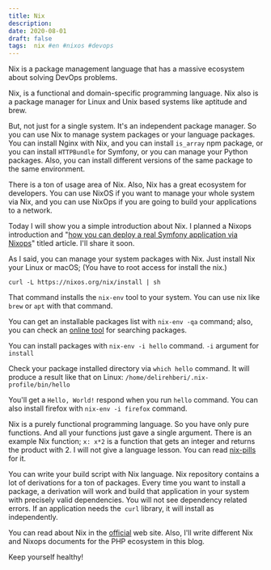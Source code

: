 ```yaml
---
title: Nix
description:
date: 2020-08-01 
draft: false
tags:  nix #en #nixos #devops
---
```



Nix is a package management language that has a massive ecosystem about solving DevOps problems.

Nix, is a functional and domain-specific programming language. Nix also is a package manager for Linux and Unix based systems like aptitude and brew.
<!--more-->
But, not just for a single system. It's an independent package manager. So you can use Nix to manage system packages or your language packages. You can install Nginx with Nix, and you can install `is_array` npm package, or you can install `HTTPBundle` for Symfony, or you can manage your Python packages. Also, you can install different versions of the same package to the same environment. 

There is a ton of usage area of Nix. Also, Nix has a great ecosystem for developers. You can use NixOS if you want to manage your whole system via Nix, and you can use NixOps if you are going to build your applications to a network.

Today I will show you a simple introduction about Nix. I planned a Nixops introduction and "[how you can deploy a real Symfony application via Nixops]()" titled article. I'll share it soon.


As I said, you can manage your system packages with Nix. Just install Nix your Linux or macOS; (You have to root access for install the nix.)

```
curl -L https://nixos.org/nix/install | sh
```

That command installs the `nix-env` tool to your system. You can use nix like `brew` or `apt` with that command. 

You can get an installable packages list with `nix-env -qa` command; also, you can check an [online tool](https://nixos.org/nixos/packages.html) for searching packages.

You can install packages with `nix-env -i hello`  command. `-i` argument for `install`

Check your package installed directory via `which hello` command. It will produce a result like that on Linux: `/home/delirehberi/.nix-profile/bin/hello`

You'll get a `Hello, World!` respond when you run `hello` command. You can also install firefox with `nix-env -i firefox` command.

Nix is a purely functional programming language. So you have only pure functions. And all your functions just gave a single argument. There is an example Nix function; `x: x*2` is a function that gets an integer and returns the product with 2.  I will not give a language lesson. You can read [nix-pills](https://nixos.org/nixos/nix-pills/basics-of-language.html) for it.

You can write your build script with Nix language. Nix repository contains a lot of derivations for a ton of packages. Every time you want to install a package, a derivation will work and build that application in your system with precisely valid dependencies. You will not see dependency related errors. If an application needs the` curl` library, it will install as independently. 

You can read about Nix in the [official](https://nixos.org/) web site. Also, I'll write different Nix and Nixops documents for the PHP ecosystem in this blog.

Keep yourself healthy!

